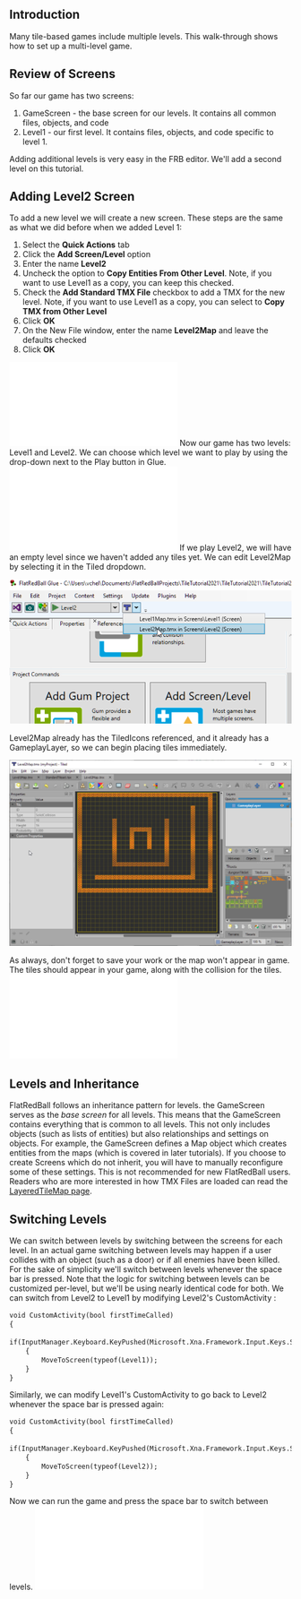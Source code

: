 ## Introduction

Many tile-based games include multiple levels. This walk-through shows how to set up a multi-level game.

## Review of Screens

So far our game has two screens:

1.  GameScreen - the base screen for our levels. It contains all common files, objects, and code
2.  Level1 - our first level. It contains files, objects, and code specific to level 1.

Adding additional levels is very easy in the FRB editor. We'll add a second level on this tutorial.

## Adding Level2 Screen

To add a new level we will create a new screen. These steps are the same as what we did before when we added Level 1:

1.  Select the **Quick Actions** tab
2.  Click the **Add Screen/Level** option
3.  Enter the name **Level2**
4.  Uncheck the option to **Copy Entities From Other Level**. Note, if you want to use Level1 as a copy, you can keep this checked.
5.  Check the **Add Standard TMX File** checkbox to add a TMX for the new level. Note, if you want to use Level1 as a copy, you can select to **Copy TMX from Other Level**
6.  Click **OK**
7.  On the New File window, enter the name **Level2Map** and leave the defaults checked
8.  Click **OK**

[![](/wp-content/uploads/2016/08/11_08-56-58.gif.md)](/wp-content/uploads/2016/08/11_08-56-58.gif.md) Now our game has two levels: Level1 and Level2. We can choose which level we want to play by using the drop-down next to the Play button in Glue. [![](/wp-content/uploads/2016/08/2021_February_20_132044.gif.md)](/wp-content/uploads/2016/08/2021_February_20_132044.gif.md) If we play Level2, we will have an empty level since we haven't added any tiles yet. We can edit Level2Map by selecting it in the Tiled dropdown.

![](/media/2021-02-img_603174ef881fe.png)

Level2Map already has the TiledIcons referenced, and it already has a GameplayLayer, so we can begin placing tiles immediately.

![](/media/2021-02-img_60317559d4c13.png)

As always, don't forget to save your work or the map won't appear in game. The tiles should appear in your game, along with the collision for the tiles. [![](/wp-content/uploads/2016/08/2021_February_20_134848.gif.md)](/wp-content/uploads/2016/08/2021_February_20_134848.gif.md)

## Levels and Inheritance

FlatRedBall follows an inheritance pattern for levels. the GameScreen serves as the *base screen* for all levels. This means that the GameScreen contains everything that is common to all levels. This not only includes objects (such as lists of entities) but also relationships and settings on objects. For example, the GameScreen defines a Map object which creates entities from the maps (which is covered in later tutorials). If you choose to create Screens which do not inherit, you will have to manually reconfigure some of these settings. This is not recommended for new FlatRedBall users. Readers who are more interested in how TMX Files are loaded can read the [LayeredTileMap page](/documentation/tools/tiled-plugin/flatredball-tilegraphics-layeredtilemap.md).

## Switching Levels

We can switch between levels by switching between the screens for each level. In an actual game switching between levels may happen if a user collides with an object (such as a door) or if all enemies have been killed. For the sake of simplicity we'll switch between levels whenever the space bar is pressed. Note that the logic for switching between levels can be customized per-level, but we'll be using nearly identical code for both. We can switch from Level2 to Level1 by modifying Level2's CustomActivity :

``` lang:c#
void CustomActivity(bool firstTimeCalled)
{
    if(InputManager.Keyboard.KeyPushed(Microsoft.Xna.Framework.Input.Keys.Space))
    {
        MoveToScreen(typeof(Level1));
    }
}
```

Similarly, we can modify Level1's CustomActivity to go back to Level2 whenever the space bar is pressed again:

``` lang:c#
void CustomActivity(bool firstTimeCalled)
{
    if(InputManager.Keyboard.KeyPushed(Microsoft.Xna.Framework.Input.Keys.Space))
    {
        MoveToScreen(typeof(Level2));
    }
}
```

Now we can run the game and press the space bar to switch between levels. [![](/wp-content/uploads/2016/08/2021_February_20_134150.gif.md)](/wp-content/uploads/2016/08/2021_February_20_134150.gif.md)
